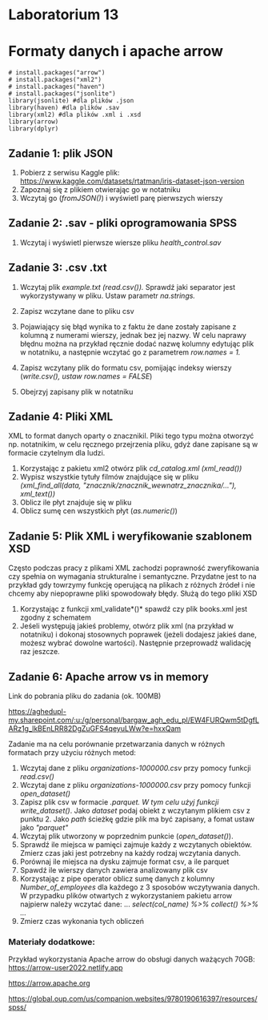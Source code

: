 # Laboratorium 13
# Formaty danych i apache arrow

```{r}
# install.packages("arrow")
# install.packages("xml2")
# install.packages("haven")
# install.packages("jsonlite")
library(jsonlite) #dla plików .json
library(haven) #dla plików .sav
library(xml2) #dla plików .xml i .xsd
library(arrow)
library(dplyr)

```

## Zadanie 1: plik JSON

1.  Pobierz z serwisu Kaggle plik: <https://www.kaggle.com/datasets/rtatman/iris-dataset-json-version>
2.  Zapoznaj się z plikiem otwierając go w notatniku
3.  Wczytaj go (*fromJSON()*) i wyświetl parę pierwszych wierszy

## Zadanie 2: .sav - pliki oprogramowania SPSS

1.  Wczytaj i wyświetl pierwsze wiersze pliku *health_control.sav*

## Zadanie 3: .csv .txt

1.  Wczytaj plik *example.txt (read.csv()).* Sprawdź jaki separator jest wykorzystywany w pliku. Ustaw parametr *na.strings.*
2.  Zapisz wczytane dane to pliku csv

3.  Pojawiający się błąd wynika to z faktu że dane zostały zapisane z kolumną z numerami wierszy, jednak bez jej nazwy. W celu naprawy błędnu można na przykład ręcznie dodać nazwę kolumny edytując plik w notatniku, a następnie wczytać go z parametrem *row.names = 1.*
4.  Zapisz wczytany plik do formatu csv, pomijając indeksy wierszy (*write.csv(), ustaw row.names = FALSE*)
5.  Obejrzyj zapisany plik w notatniku

## Zadanie 4: Pliki XML

XML to format danych oparty o znacznikil. Pliki tego typu można otworzyć np. notatnikim, w celu ręcznego przejrzenia pliku, gdyż dane zapisane są w formacie czytelnym dla ludzi.

1.  Korzystając z pakietu xml2 otwórz plik *cd_catalog.xml (xml_read())*
2.  Wypisz wszystkie tytuły filmów znajdujące się w pliku *(xml_find_all(data, "znacznik/znacznik_wewnatrz_znacznika/..."), xml_text())*
3.  Oblicz ile płyt znajduje się w pliku
4.  Oblicz sumę cen wszystkich płyt (*as.numeric()*)

## Zadanie 5: Plik XML i weryfikowanie szablonem XSD

Często podczas pracy z plikami XML zachodzi poprawność zweryfikowania czy spełnia on wymagania strukturalne i semantyczne. Przydatne jest to na przykład gdy towrzymy funkcję operującą na plikach z różnych źródeł i nie chcemy aby niepoprawne pliki spowodowały błędy. Służą do tego pliki XSD

1.  Korzystając z funkcji xml_validate*()* spawdź czy plik books.xml jest zgodny z schematem
2.  Jeśeli występują jakieś problemy, otwórz plik xml (na przykład w notatniku) i dokonaj stosownych poprawek (jeżeli dodajesz jakieś dane, możesz wybrać dowolne wartości). Następnie przeprowadź walidację raz jeszcze.


## Zadanie 6: Apache arrow vs in memory

Link do pobrania pliku do zadania (ok. 100MB)

<https://aghedupl-my.sharepoint.com/:u:/g/personal/bargaw_agh_edu_pl/EW4FURQwm5tDgfLARz1g_lkBEnLRR82DgZuGFS4qeyuLWw?e=hxxQam>

Zadanie ma na celu porównanie przetwarzania danych w różnych formatach przy użyciu różnych metod:

1.  Wczytaj dane z pliku *organizations-1000000.csv* przy pomocy funkcji *read.csv()*
2.  Wczytaj dane z pliku *organizations-1000000.csv* przy pomocy funkcji *open_dataset()*
3.  Zapisz plik csv w formacie *.parquet. W tym celu użyj funkcji* *write\_*dataset*()*. Jako *dataset* podaj obiekt z wczytanym plikiem csv z punktu 2. Jako *path* ścieżkę gdzie plik ma być zapisany, a fomat ustaw jako *"parquet"*
4.  Wczytaj plik utworzony w poprzednim punkcie (*open_dataset()*).
5.  Sprawdź ile miejsca w pamięci zajmuje każdy z wczytanych obiektów. Zmierz czas jaki jest potrzebny na każdy rodzaj wczytania danych.
6.  Porównaj ile miejsca na dysku zajmuje format csv, a ile parquet
7.  Spawdź ile wierszy danych zawiera analizowany plik csv
8.  Korzystając z pipe operator oblicz sumę danych z kolumny *Number_of_employees* dla każdego z 3 sposobów wczytywania danych. W przypadku plików otwartych z wykorzystaniem pakietu arrow najpierw należy wczytać dane: ... *select(col_name) %\>% collect() %\>% ...*
9.  Zmierz czas wykonania tych obliczeń

### Materiały dodatkowe:

Przykład wykorzystania Apache arrow do obsługi danych ważących 70GB: <https://arrow-user2022.netlify.app>

<https://arrow.apache.org>

<https://global.oup.com/us/companion.websites/9780190616397/resources/spss/>

